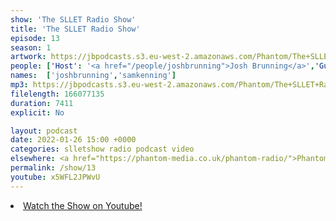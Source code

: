 ```yaml
---
show: 'The SLLET Radio Show'
title: 'The SLLET Radio Show'
episode: 13
season: 1
artwork: https://jbpodcasts.s3.eu-west-2.amazonaws.com/Phantom/The+SLLET+Radio+Show/2021-09-27+-+SLLET+radio+square.png
people: ['Host': '<a href="/people/joshbrunning">Josh Brunning</a>','Guests': '<a href="/people/samkenning">Sam Kenning</a>']
names:  ['joshbrunning','samkenning']
mp3: https://jbpodcasts.s3.eu-west-2.amazonaws.com/Phantom/The+SLLET+Radio+Show/2022-01-26+-+13.mp3
filelength: 166077135
duration: 7411
explicit: No

layout: podcast
date: 2022-01-26 15:00 +0000
categories: slletshow radio podcast video
elsewhere: <a href="https://phantom-media.co.uk/phantom-radio/">Phantom Media</a>
permalink: /show/13
youtube: x5WFL2JPWvU
---
```


<li><a href="https://youtu.be/x5WFL2JPWvU">Watch the Show on Youtube!</a></li>
